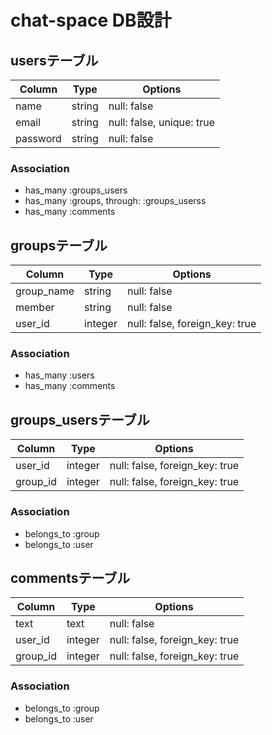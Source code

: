 # chat-space DB設計

## usersテーブル
|Column|Type|Options|
|------|----|-------|
|name|string|null: false|
|email|string|null: false, unique: true|
|password|string|null: false|

### Association
- has_many :groups_users
- has_many :groups,  through:  :groups_userss
- has_many :comments


## groupsテーブル
|Column|Type|Options|
|------|----|-------|
|group_name|string|null: false|
|member|string|null: false|
|user_id|integer|null: false, foreign_key: true|

### Association
- has_many :users
- has_many :comments


## groups_usersテーブル
|Column|Type|Options|
|------|----|-------|
|user_id|integer|null: false, foreign_key: true|
|group_id|integer|null: false, foreign_key: true|

### Association
- belongs_to :group
- belongs_to :user


## commentsテーブル
|Column|Type|Options|
|------|----|-------|
|text|text|null: false|
|user_id|integer|null: false, foreign_key: true|
|group_id|integer|null: false, foreign_key: true|

### Association
- belongs_to :group
- belongs_to :user
